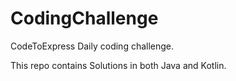 # CodingChallenge
CodeToExpress Daily coding challenge.

This repo contains Solutions in both Java and Kotlin.
